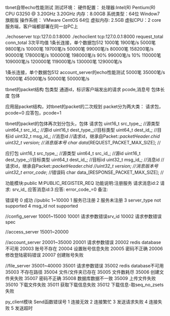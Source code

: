 tbnet自带echo性能测试
测试环境：
硬件配置：
    处理器:Intel(R) Pentium(R) CPU G3250 @ 3.20GHz 3.20GHz
    内存：8.00GB
    系统类型：64位 Window7 旗舰版
操作系统：
    VMware CentOS 64位
    虚拟内存: 2.5GB
    虚拟CPU：2 core
服务端，客户端都部署在同一台PC上

./echoserver tcp:127.0.0.1:8000
./echoclient tcp:127.0.0.1:8000 request_total conn_total
3次平均值
1条长连接，单个数据包512
1000笔 1900笔/s
5000笔 9800笔/s
10000笔 19700笔/s
50000笔 99000笔/s
80000笔 158200笔/s
90000笔 178000笔/s
100000笔 198000笔/s 90%  99000笔/s 10%
110000笔 109000笔/s
120000笔 119000笔/s
130000笔 129000笔/s


1条长连接，单个数据包512
account_server的echo性能测试
5000笔 35000笔/s
10000笔 45000笔/s
50000笔 50000笔/s


tbnet的packet结构
    包类型
    通道id，标识客户端发出的请求
    pcode,消息号
    包体长度
    包体

应用层packet结构，对tbnet的packet的二次规划
packet分为两大类：
    请求包，pcode=0
    应答包，pcode=1

tbnet的packet的包体再次划分包头，包体
请求包
    uint16_t src_type_; //源类型
    uint64_t src_id_;   //源id
    uint16_t dest_type_;//目标类型
    uint64_t dest_id_;  //目标id
    uint32_t msg_id_;   //消息id
    //请求id，继承自Packet::_packetHeader._chid
    uint32_t version_;  //消息版本号
    char data_[REQUEST_PACKET_MAX_SIZE]; //

应打包
    uint16_t src_type_; //源类型
    uint64_t src_id_;   //源id
    uint16_t dest_type_;//目标类型
    uint64_t dest_id_;  //目标id
    uint32_t msg_id_;   //消息id
    //请求id，继承自Packet::_packetHeader._chid
    //uint32_t version_;  //消息版本号
    uint32_t error_code_; //错误码
    char data_[RESPONSE_PACKET_MAX_SIZE]; //


功能模块:public
M:PUBLIC_REGISTER_REQ
功能说明:注册服务
请求消息id:2
请求:
    srv_id_
应答消息id:3
应答:
    error_code_=0
备注:


错误号
0 成功
//public 1~10000
1 服务已注册
2 服务未注册
3 server_type not supported
4 msg_id not supported

//config_server 10001~15000
10001 请求参数错误srv_id
10002 请求参数错误spec

//access_server 15001~20000


//account_server 20001~35000
20001 请求参数错误
20002 redis database不可用
20003 账号不存在
20004 设置账号信息失败
20005 密码不正确
20006 修改登陆密码错误
20007 创建账号失败

//file_server 35001~40000
35001 请求参数错误
35002 redis database不可用
35003 不存在路径
35004 文件/文件夹已存在
35005 文件数耗尽
35006 创建文件夹失败
35007 密码不正确
35008 数据库数据不一致
35009 上传文件失败
35010 下载文件失败
35011 获取下载信息失败
35012 下载信息-取seq_no_zsets失败

py_client模块
Send函数错误号
1 连接无效
2 连接繁忙
3 发送请求失败
4 连接失败
5 发送超时
